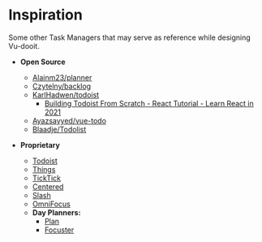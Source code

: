 # Inspiration
Some other Task Managers that may serve as reference while designing Vu-dooit.

+ **Open Source**
  + [Alainm23/planner](https://github.com/alainm23/planner)
  + [Czytelny/backlog](https://github.com/czytelny/backlog)
  + [KarlHadwen/todoist](https://github.com/karlhadwen/todoist)
    + [Building Todoist From Scratch - React Tutorial - Learn React in 2021](https://www.youtube.com/watch?v=HgfA4W_VjmI)
  + [Ayazsayyed/vue-todo](https://github.com/ayazsayyed/vue-todo)
  + [Blaadje/Todolist](https://github.com/blaadje/Todolist)

+ **Proprietary**
  + [Todoist](https://todoist.com/)
  + [Things](https://culturedcode.com/things/)
  + [TickTick](https://ticktick.com/)
  + [Centered](https://www.centered.app/)
  + [Slash](https://getslash.co/)
  + [OmniFocus](https://www.omnigroup.com/omnifocus/)
  + **Day Planners:**
    + [Plan](https://getplan.co/login)
    + [Focuster](https://www.focuster.com/)
